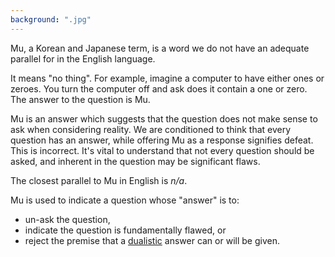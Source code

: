 ```yaml
---
background: ".jpg"
---
```


Mu, a Korean and Japanese term, is a word we do not have an adequate parallel for in the English language.

It means "no thing". For example, imagine a computer to have either ones or zeroes. You turn the computer off and ask does it contain a one or zero. The answer to the question is Mu.

Mu is an answer which suggests that the question does not make sense to ask when considering reality. We are conditioned to think that every question has an answer, while offering Mu as a response signifies defeat. This is incorrect. It's vital to understand that not every question should be asked, and inherent in the question may be significant flaws.

The closest parallel to Mu in English is _n/a_.

Mu is used to indicate a question whose "answer" is to:

- un-ask the question,
- indicate the question is fundamentally flawed, or
- reject the premise that a [dualistic](https://en.wikipedia.org/wiki/Non-dual) answer can or will be given.
